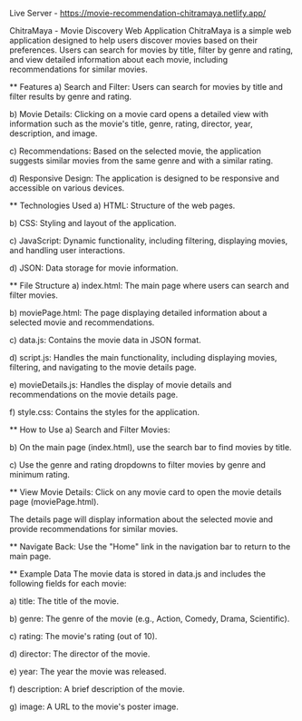 Live Server - https://movie-recommendation-chitramaya.netlify.app/

ChitraMaya - Movie Discovery Web Application
ChitraMaya is a simple web application designed to help users discover movies based on their preferences. Users can search for movies by title, filter by genre and rating, and view detailed information about each movie, including recommendations for similar movies.

** Features
a) Search and Filter: Users can search for movies by title and filter results by genre and rating.

b) Movie Details: Clicking on a movie card opens a detailed view with information such as the movie's title, genre, rating, director, year, description, and image.

c) Recommendations: Based on the selected movie, the application suggests similar movies from the same genre and with a similar rating.

d) Responsive Design: The application is designed to be responsive and accessible on various devices.

** Technologies Used
a) HTML: Structure of the web pages.

b) CSS: Styling and layout of the application.

c) JavaScript: Dynamic functionality, including filtering, displaying movies, and handling user interactions.

d) JSON: Data storage for movie information.

** File Structure
a) index.html: The main page where users can search and filter movies.

b) moviePage.html: The page displaying detailed information about a selected movie and recommendations.

c) data.js: Contains the movie data in JSON format.

d) script.js: Handles the main functionality, including displaying movies, filtering, and navigating to the movie details page.

e) movieDetails.js: Handles the display of movie details and recommendations on the movie details page.

f) style.css: Contains the styles for the application.

** How to Use
a) Search and Filter Movies:

b) On the main page (index.html), use the search bar to find movies by title.

c) Use the genre and rating dropdowns to filter movies by genre and minimum rating.

** View Movie Details:
Click on any movie card to open the movie details page (moviePage.html).

The details page will display information about the selected movie and provide recommendations for similar movies.

** Navigate Back:
Use the "Home" link in the navigation bar to return to the main page.

** Example Data
The movie data is stored in data.js and includes the following fields for each movie:

a) title: The title of the movie.

b) genre: The genre of the movie (e.g., Action, Comedy, Drama, Scientific).

c) rating: The movie's rating (out of 10).

d) director: The director of the movie.

e) year: The year the movie was released.

f) description: A brief description of the movie.

g) image: A URL to the movie's poster image.
